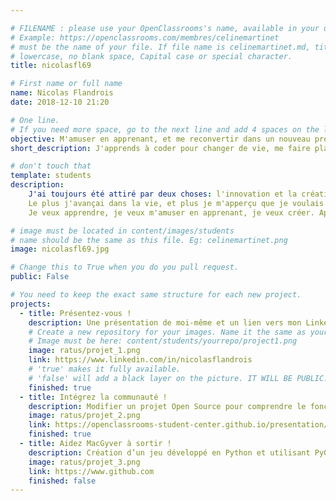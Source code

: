 ```yaml
---

# FILENAME : please use your OpenClassrooms's name, available in your url.
# Example: https://openclassrooms.com/membres/celinemartinet
# must be the name of your file. If file name is celinemartinet.md, title is celinemartinet.
# lowercase, no blank space, Capital case or special character.
title: nicolasfl69

# First name or full name
name: Nicolas Flandrois
date: 2018-12-10 21:20

# One line.
# If you need more space, go to the next line and add 4 spaces on the left, as in 'description'.
objective: M'amuser en apprenant, et me reconvertir dans un nouveau projet de vie.
short_description: J'apprends à coder pour changer de vie, me faire plaisir, et créer.

# don't touch that
template: students
description:
    J'ai toujours été attiré par deux choses: l'innovation et la création.
    Le plus j'avançai dans la vie, et plus je m'apperçu que je voulais créer avec rien d'autre que quelques lignes de code.
    Je veux apprendre, je veux m'amuser en apprenant, je veux créer. Apprendre à coder me permettra de façon actif d'orienter ma vie selon mes objectifs.

# image must be located in content/images/students
# name should be the same as this file. Eg: celinemartinet.png
image: nicolasfl69.jpg

# Change this to True when you do you pull request.
public: False

# You need to keep the exact same structure for each new project.
projects:
  - title: Présentez-vous !
    description: Une présentation de moi-même et un lien vers mon LinkedIn.
    # Create a new repository for your images. Name it the same as your nickname and profile picture.
    # Image must be here: content/students/yourrepo/project1.png
    image: ratus/projet_1.png
    link: https://www.linkedin.com/in/nicolasflandrois
    # 'true' makes it fully available.
    # 'false' will add a black layer on the picture. IT WILL BE PUBLIC!
    finished: true
  - title: Intégrez la communauté !
    description: Modifier un projet Open Source pour comprendre le fonctionnement de Git, de Github et des pull requests. 
    image: ratus/projet_2.png
    link: https://openclassrooms-student-center.github.io/presentation/students/ratus.html
    finished: true
  - title: Aidez MacGyver à sortir !
    description: Création d’un jeu développé en Python et utilisant PyGame.
    image: ratus/projet_3.png
    link: https://www.github.com
    finished: false
---
```

